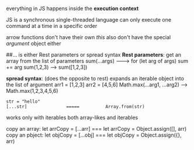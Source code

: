everything in JS happens inside the **execution context**


JS is a synchronous single-threaded language
can only execute one command at a time in a specific order


arrow functions don't have their own *this*
also don't have the special *argument* object either 


##... is either Rest parameters or spread syntax
**Rest parameters**: get an array from the list of parameters
    sum(...args) --->  for (let arg of args) sum += arg
    sum(1,2,3) --> sum([1,2,3])

**spread syntax**: (does the opposite to rest) expands an iterable object into the list of argument 
    arr1 = [1,2,3]
    arr2 = [4,5,6]
    Math.max(...arg1, ...arg2) -->  Math.max(1,2,3,4,5,6)

    str = "hello"
    [...str]               =====          Array.from(str)  
works only with iterables             both array-likes and iterables

copy an array:
    let arrCopy = [...arr]  === let arrCopy = Object.assign([], arr)
copy an pbject:
    let objCopy = [...obj]  === let objCopy = Object.assign({}, arr)






